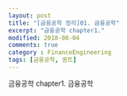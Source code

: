 ```yaml
---
layout: post
title: "[금융공학 정리]01. 금융공학"
excerpt: "금융공학 chapter1."
modified: 2018-08-04
comments: true
category : FinanceEngineering
tags: [금융공학, 퀀트]
---
```



금융공학 chapter1. 금융공학
